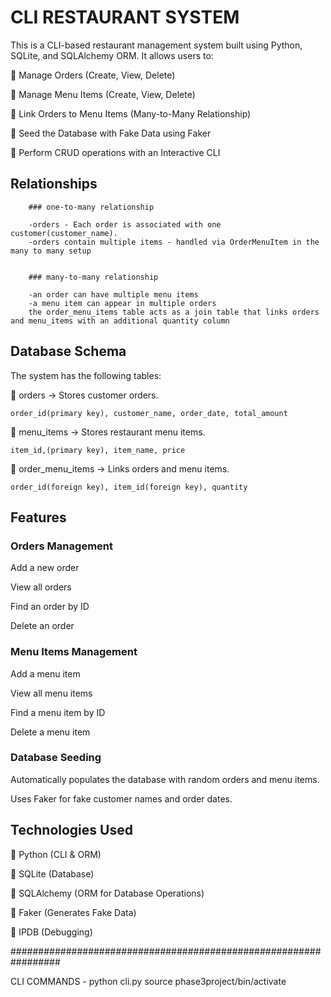 # CLI RESTAURANT SYSTEM


This is a CLI-based restaurant management system built using Python, SQLite, and SQLAlchemy ORM. It allows users to:


📌 Manage Orders (Create, View, Delete)

📌 Manage Menu Items (Create, View, Delete)

📌 Link Orders to Menu Items (Many-to-Many Relationship)

📌 Seed the Database with Fake Data using Faker

📌 Perform CRUD operations with an Interactive CLI


## Relationships

        ### one-to-many relationship

        -orders - Each order is associated with one customer(customer_name).
        -orders contain multiple items - handled via OrderMenuItem in the many to many setup


        ### many-to-many relationship

        -an order can have multiple menu items
        -a menu item can appear in multiple orders
        the order_menu_items table acts as a join table that links orders and menu_items with an additional quantity column

## Database Schema


The system has the following tables:


📌 orders → Stores customer orders. 

    order_id(primary key), customer_name, order_date, total_amount

📌 menu_items → Stores restaurant menu items. 

    item_id,(primary key), item_name, price

📌 order_menu_items → Links orders and menu items. 

    order_id(foreign key), item_id(foreign key), quantity



## Features


### Orders Management

Add a new order

View all orders

Find an order by ID

Delete an order

### Menu Items Management

Add a menu item

View all menu items

Find a menu item by ID

Delete a menu item


### Database Seeding

Automatically populates the database with random orders and menu items.

Uses Faker for fake customer names and order dates.


## Technologies Used


📌 Python (CLI & ORM)

📌 SQLite (Database)

📌 SQLAlchemy (ORM for Database Operations)

📌 Faker (Generates Fake Data)

📌 IPDB (Debugging)




#################################################################

CLI COMMANDS - python cli.py
source phase3project/bin/activate
